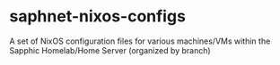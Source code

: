 # saphnet-nixos-configs
A set of NixOS configuration files for various machines/VMs within the Sapphic Homelab/Home Server (organized by branch)
